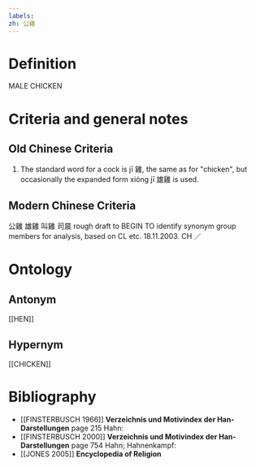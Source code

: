 ```yaml
---
labels: 
zh: 公雞
---
```


# Definition
MALE CHICKEN
# Criteria and general notes
## Old Chinese Criteria
1. The standard word for a cock is jī 雞, the same as for "chicken", but occasionally the expanded form xióng jī 雄雞 is used.
## Modern Chinese Criteria
公雞
雄雞
叫雞
司晨
rough draft to BEGIN TO identify synonym group members for analysis, based on CL etc. 18.11.2003. CH ／
# Ontology

## Antonym
[[HEN]]
## Hypernym
[[CHICKEN]]
# Bibliography
- [[FINSTERBUSCH 1966]]
**Verzeichnis und Motivindex der Han-Darstellungen** page 215
Hahn:
- [[FINSTERBUSCH 2000]]
**Verzeichnis und Motivindex der Han-Darstellungen** page 754
Hahn; Hahnenkampf:
- [[JONES 2005]]
**Encyclopedia of Religion** 
